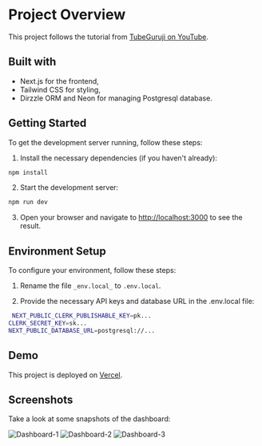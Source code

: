 
# Project Overview

This project follows the tutorial from [TubeGuruji on YouTube](https://www.youtube.com/watch?v=pQoHvx0SoiA).

## Built with

- Next.js for the frontend,
- Tailwind CSS for styling,
- Dirzzle ORM and Neon for managing Postgresql database.

## Getting Started

To get the development server running, follow these steps:

1. Install the necessary dependencies (if you haven't already):

```bash
npm install
```

2. Start the development server:

```bash
npm run dev
```

3. Open your browser and navigate to [http://localhost:3000](http://localhost:3000) to see the result.

## Environment Setup

To configure your environment, follow these steps:

1. Rename the file ```_env.local_``` to ```.env.local```.

2. Provide the necessary API keys and database URL in the .env.local file:

```bash
 NEXT_PUBLIC_CLERK_PUBLISHABLE_KEY=pk...
CLERK_SECRET_KEY=sk...
NEXT_PUBLIC_DATABASE_URL=postgresql://...
```

## Demo

This project is deployed on [Vercel]().

## Screenshots

Take a look at some snapshots of the dashboard:

![Dashboard-1](./public/Dashboard-1)
![Dashboard-2](./public/Dashboard-2)
![Dashboard-3](./public/Dashboard-3)
